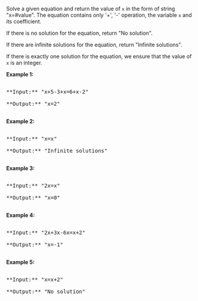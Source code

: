 

Solve a given equation and return the value of `x` in the form of string "x=#value". The equation contains only '+', '-' operation, the variable `x` and its coefficient.



If there is no solution for the equation, return "No solution".



If there are infinite solutions for the equation, return "Infinite solutions".



If there is exactly one solution for the equation, we ensure that the value of `x` is an integer.


**Example 1:**<br/>
<pre>
**Input:** "x+5-3+x=6+x-2"
**Output:** "x=2"
</pre>


**Example 2:**<br/>
<pre>
**Input:** "x=x"
**Output:** "Infinite solutions"
</pre>


**Example 3:**<br/>
<pre>
**Input:** "2x=x"
**Output:** "x=0"
</pre>


**Example 4:**<br/>
<pre>
**Input:** "2x+3x-6x=x+2"
**Output:** "x=-1"
</pre>


**Example 5:**<br/>
<pre>
**Input:** "x=x+2"
**Output:** "No solution"
</pre>

